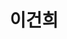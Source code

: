 ---
layout: hubs
key: Q494412
title: 이건희
name: 이건희
description: 대한민국의 기업인
score: 0.005706505466135246
degree: 7
---
